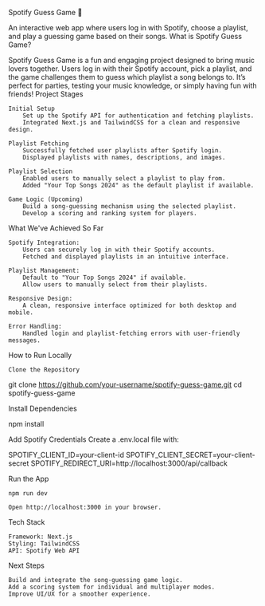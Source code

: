 Spotify Guess Game 🎵

An interactive web app where users log in with Spotify, choose a playlist, and play a guessing game based on their songs.
What is Spotify Guess Game?

Spotify Guess Game is a fun and engaging project designed to bring music lovers together. Users log in with their Spotify account, pick a playlist, and the game challenges them to guess which playlist a song belongs to. It’s perfect for parties, testing your music knowledge, or simply having fun with friends!
Project Stages

    Initial Setup
        Set up the Spotify API for authentication and fetching playlists.
        Integrated Next.js and TailwindCSS for a clean and responsive design.

    Playlist Fetching
        Successfully fetched user playlists after Spotify login.
        Displayed playlists with names, descriptions, and images.

    Playlist Selection
        Enabled users to manually select a playlist to play from.
        Added "Your Top Songs 2024" as the default playlist if available.

    Game Logic (Upcoming)
        Build a song-guessing mechanism using the selected playlist.
        Develop a scoring and ranking system for players.

What We've Achieved So Far

    Spotify Integration:
        Users can securely log in with their Spotify accounts.
        Fetched and displayed playlists in an intuitive interface.

    Playlist Management:
        Default to "Your Top Songs 2024" if available.
        Allow users to manually select from their playlists.

    Responsive Design:
        A clean, responsive interface optimized for both desktop and mobile.

    Error Handling:
        Handled login and playlist-fetching errors with user-friendly messages.

How to Run Locally

    Clone the Repository

git clone https://github.com/your-username/spotify-guess-game.git
cd spotify-guess-game

Install Dependencies

npm install

Add Spotify Credentials Create a .env.local file with:

SPOTIFY_CLIENT_ID=your-client-id
SPOTIFY_CLIENT_SECRET=your-client-secret
SPOTIFY_REDIRECT_URI=http://localhost:3000/api/callback

Run the App

    npm run dev

    Open http://localhost:3000 in your browser.

Tech Stack

    Framework: Next.js
    Styling: TailwindCSS
    API: Spotify Web API

Next Steps

    Build and integrate the song-guessing game logic.
    Add a scoring system for individual and multiplayer modes.
    Improve UI/UX for a smoother experience.